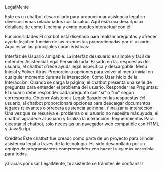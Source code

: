 LegalMente

Este es un chatbot desarrollado para proporcionar asistencia legal en diversos temas relacionados con la salud. Aquí está una descripción detallada de cómo funciona y cómo puedes interactuar con él:

Funcionalidades
El chatbot está diseñado para realizar preguntas y ofrecer ayuda legal en función de las respuestas proporcionadas por el usuario. Aquí están las principales características:

Interfaz de Usuario Amigable: La interfaz de usuario es simple y fácil de entender.
Asistencia Legal Personalizada: Basado en las respuestas del usuario, el chatbot ofrece ayuda legal específica y descargable.
Menú Inicial y Volver Atrás: Proporciona opciones para volver al menú inicial en cualquier momento durante la interacción.
Cómo Usar
Inicio de la Interacción: Cuando se carga la página, el chatbot presenta una serie de preguntas para entender el problema del usuario.
Responder las Preguntas: El usuario debe responder cada pregunta con "sí" o "no" según corresponda.
Obtener Asistencia Legal: Basado en las respuestas del usuario, el chatbot proporcionará opciones para descargar documentos legales relevantes o ofrecerá asistencia adicional.
Finalizar la Interacción: Una vez que se resuelva el problema o el usuario no necesite más ayuda, el chatbot agradece al usuario y finaliza la interacción.
Requerimientos
Para ejecutar el chatbot, solo necesitas un navegador web compatible con HTML y JavaScript.

Créditos
Este chatbot fue creado como parte de un proyecto para brindar asistencia legal a través de la tecnología. Ha sido desarrollado por un equipo de programadores comprometidos con hacer la ley más accesible para todos.

¡Gracias por usar LegalMente, tu asistente de trámites de confianza!
